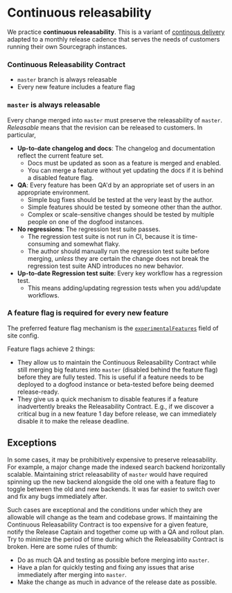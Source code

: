 # Continuous releasability

We practice **continuous releasability**. This is a variant of [continous
delivery](https://en.wikipedia.org/wiki/Continuous_delivery) adapted to a monthly release cadence
that serves the needs of customers running their own Sourcegraph instances.

### Continuous Releasability Contract

* `master` branch is always releasable
* Every new feature includes a feature flag

### `master` is always releasable

Every change merged into `master` must preserve the releasability of `master`. *Releasable* means
that the revision can be released to customers. In particular,

* **Up-to-date changelog and docs**: The changelog and documentation reflect the current feature set.
  * Docs must be updated as soon as a feature is merged and enabled.
  * You can merge a feature without yet updating the docs if it is behind a disabled feature flag.
* **QA**: Every feature has been QA'd by an appropriate set of users in an appropriate environment.
  * Simple bug fixes should be tested at the very least by the author.
  * Simple features should be tested by someone other than the author.
  * Complex or scale-sensitive changes should be tested by multiple people on one of the dogfood instances.
* **No regressions**: The regression test suite passes.
  * The regression test suite is not run in CI, because it is time-consuming and somewhat flaky.
  * The author should manually run the regression test suite before merging, *unless* they are
    certain the change does not break the regression test suite AND introduces no new behavior.
* **Up-to-date Regression test suite**: Every key workflow has a regression test.
  * This means adding/updating regression tests when you add/update workflows.

### A feature flag is required for every new feature

The preferred feature flag mechanism is the
[`experimentalFeatures`](https://sourcegraph.com/github.com/sourcegraph/sourcegraph@2b90ec5006f6879193d9a0fd2d2493bc6e061004/-/blob/schema/site.schema.json#L47:6)
field of site config.

Feature flags achieve 2 things:

* They allow us to maintain the Continuous Releasability Contract while still merging big features
  into `master` (disabled behind the feature flag) before they are fully tested. This is useful if a
  feature needs to be deployed to a dogfood instance or beta-tested before being deemed
  release-ready.
* They give us a quick mechanism to disable features if a feature inadvertently breaks the
  Releasability Contract. E.g., if we discover a critical bug in a new feature 1 day before release,
  we can immediately disable it to make the release deadline.

## Exceptions

In some cases, it may be prohibitively expensive to preserve releasability. For example, a major
change made the indexed search backend horizontally scalable. Maintaining strict releasability of
`master` would have required spinning up the new backend alongside the old one with a feature flag
to toggle between the old and new backends. It was far easier to switch over and fix any bugs
immediately after.

Such cases are exceptional and the conditions under which they are allowable will change as the team
and codebase grows. If maintaining the Continuous Releasability Contract is too expensive for a
given feature, notify the Release Captain and together come up with a QA and rollout plan. Try to
minimize the period of time during which the Releasability Contract is broken. Here are some rules
of thumb:

* Do as much QA and testing as possible before merging into `master`.
* Have a plan for quickly testing and fixing any issues that arise immediately after merging into
  `master`.
* Make the change as much in advance of the release date as possible.
